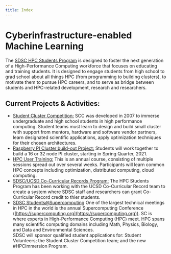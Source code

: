 ```yaml
---
title: Index
---
```


# Cyberinfrastructure-enabled Machine Learning

The [SDSC HPC Students Program](https://www.sdsc.edu/education_and_training/hpc_students.html) is designed to foster the next generation of a High-Performance Computing workforce that focuses on educating and training students. It is designed to engage students from high school to grad school about all things HPC (from programming to building clusters), to motivate them to pursue HPC careers, and to serve as bridge between students and HPC-related development, research and researchers.

## Current Projects & Activities:

-   [Student Cluster Competition:](scc)
    SCC was developed in 2007 to immerse undergraduate and high school students in high performance computing.
    Student teams must learn to design and build small cluster with support from mentors, hardware and
    software vendor partners, learn designated scientific applications, apply optimization techniques
    for their chosen architectures.
-   [Raspberry PI Cluster build-out Project:](projects/pi-cluster)
    Students will work together to build a 16 or 32 node PI cluster, starting in Spring Quarter, 2021.
-   [HPC User Training:](hpc-utr)
    This is an annual course, consisting of multiple sessions spread out over several weeks. Participants will learn common HPC concepts including optimization, distributed computing, cloud computing.
-   [SDSC/UCSD Co-Curricular Records Program:](ccr-program)
    The HPC Students Program has been working with the UCSD Co-Curricular Record team to create a system where SDSC staff and researchers can grant Co-Curricular Record credit to thier students.
-   [SDSC Students@Supercomputing]()
    One of the largest technical meetings in HPC in the world is the annual Supercomputing Conference ([https://supercomputing.org](https://supercomputing.org)). SC is where experts in High-Performance Computing (HPC) meet. HPC spans many scientific computing domains including Math, Physics, Biology, and Data and Environmental Sciences. <br>
    SDSC will sponsor qualified student applications for: Student Volunteers; the Student Cluster Competition team; and the new #HPCImmersion Program.
